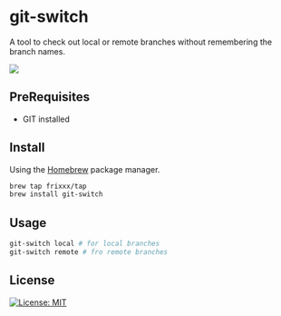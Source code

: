 # git-switch

A tool to check out local or remote branches without remembering the branch names.

![](simple-select.gif)

## PreRequisites
- GIT installed

## Install

Using the [Homebrew](https://brew.sh/) package manager.

```sh
brew tap frixxx/tap
brew install git-switch
```

## Usage

```zsh
git-switch local # for local branches
git-switch remote # fro remote branches
```


## License
[![License: MIT](https://img.shields.io/badge/License-MIT-yellow.svg)](https://opensource.org/licenses/MIT)  
